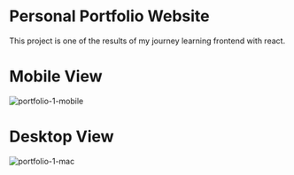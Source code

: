 # Personal Portfolio Website
This project is one of the results of my journey learning frontend with react.

# Mobile View
![portfolio-1-mobile](https://user-images.githubusercontent.com/73756341/208228450-5cd6e496-21c7-49cc-8934-e0e57398342b.png)

# Desktop View
![portfolio-1-mac](https://user-images.githubusercontent.com/73756341/208228453-e0b69182-91d1-4148-b8fe-2554e61d1bd1.png)
